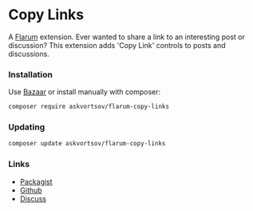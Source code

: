 # Copy Links
A [Flarum](http://flarum.org) extension. Ever wanted to share a link to an interesting post or discussion? This extension adds 'Copy Link' controls to posts and discussions.

### Installation

Use [Bazaar](https://discuss.flarum.org/d/5151-flagrow-bazaar-the-extension-marketplace) or install manually with composer:

```sh
composer require askvortsov/flarum-copy-links
```

### Updating

```sh
composer update askvortsov/flarum-copy-links
```

### Links

- [Packagist](https://packagist.org/packages/askvortsov/flarum-copy-links)
- [Github](https://github.com/askvortsov1/flarum-copy-links)
- [Discuss](https://discuss.flarum.org/d/23885-copy-post-and-discussion-links)